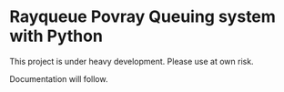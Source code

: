 # Rayqueue Povray Queuing system with Python

This project is under heavy development. Please use at own risk.

Documentation will follow.

 

